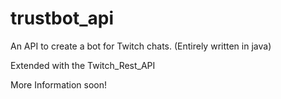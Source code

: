 # trustbot_api
An API to create a bot for Twitch chats. (Entirely written in java)

Extended with the Twitch_Rest_API

More Information soon!
